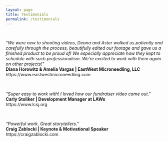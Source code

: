 ```yaml
---
layout: page
title: Testimonials
permalink: /testimonials
---
```


<br>
<p><em>"We were new to shooting videos, Deana and Aster walked us patiently and carefully through the process, beautifully edited our footage and gave us a finished product to be proud of! We especially appreciate how they kept to schedule with such professionalism. We’re excited to work with them again on other projects!"</em>
<br><b>Diana Horowitz & Amelia Vargas | EastWest Microneedling, LLC </b><br> https://www.eastwestmicroneedling.com </p>
<br>
<p><em>"Super easy to work with! I loved how our fundraiser video came out."</em>
<br><b>Carly Stoliker | Development Manager at LAWs </b><br> https://www.lcsj.org </p>
<br>
<p><em>"Powerful work. Great storytellers."</em>
<br><b>Craig Zablocki | Keynote & Motivational Speaker </b><br> https://craigzablocki.com </p>
